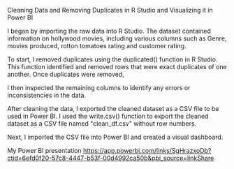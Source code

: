 Cleaning Data and Removing Duplicates in R Studio and Visualizing it in Power BI

I began by importing the raw data into R Studio. The dataset contained information on hollywood movies, including various columns such as Genre, movies produced, rotton tomatoes rating and customer rating.

To start, I removed duplicates using the duplicated() function in R Studio. This function identified and removed rows that were exact duplicates of one another. Once duplicates were removed,

I then inspected the remaining columns to identify any errors or inconsistencies in the data.

After cleaning the data, I exported the cleaned dataset as a CSV file to be used in Power BI. I used the write.csv() function to export the cleaned dataset as a CSV file named "clean_df.csv" without row numbers.

Next, I imported the CSV file into Power BI and created a visual dashboard.

My Power BI presentation https://app.powerbi.com/links/SgHrazxoDb?ctid=6efd0f20-57c8-4447-b53f-00d4992ca50b&pbi_source=linkShare
